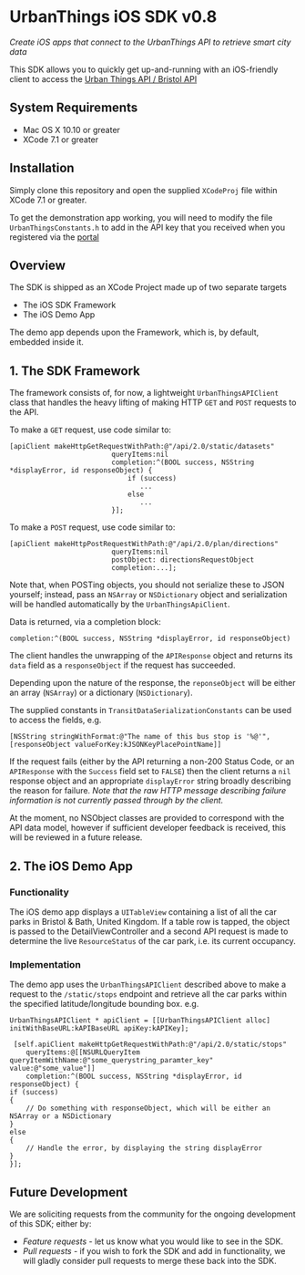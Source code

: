 # UrbanThings iOS SDK v0.8
_Create iOS apps that connect to the UrbanThings API to retrieve smart city data_

This SDK allows you to quickly get up-and-running with an iOS-friendly client to access the [Urban Things API / Bristol API](https://portal-bristol.api.urbanthings.i)

## System Requirements
- Mac OS X 10.10 or greater
- XCode 7.1 or greater

## Installation
Simply clone this repository and open the supplied `XCodeProj` file within XCode 7.1 or greater.

To get the demonstration app working, you will need to modify the file `UrbanThingsConstants.h` to add in the API key that you received when you registered via the [portal](https://bristol-portal.api.urbanthings.io)

## Overview
The SDK is shipped as an XCode Project made up of two separate targets
- The iOS SDK Framework
- The iOS Demo App

The demo app depends upon the Framework, which is, by default, embedded inside it.

## 1. The SDK Framework
The framework consists of, for now, a lightweight `UrbanThingsAPIClient` class that handles the heavy lifting of making HTTP `GET` and `POST` requests to the API.

To make a `GET` request, use code similar to:

    [apiClient makeHttpGetRequestWithPath:@"/api/2.0/static/datasets"
                             queryItems:nil
                             completion:^(BOOL success, NSString *displayError, id responseObject) {
                                 if (success)
                                    ...
                                 else
                                    ...
                             }];

To make a `POST` request, use code similar to:

    [apiClient makeHttpPostRequestWithPath:@"/api/2.0/plan/directions"
                             queryItems:nil
                             postObject: directionsRequestObject
                             completion:...];

Note that, when POSTing objects, you should not serialize these to JSON yourself; instead, pass an `NSArray` or `NSDictionary` object and  serialization will be handled automatically by the `UrbanThingsApiClient`.

Data is returned, via a completion block:

    completion:^(BOOL success, NSString *displayError, id responseObject)

The client handles the unwrapping of the `APIResponse` object and returns its `data` field as a `responseObject` if the request has succeeded.

Depending upon the nature of the response, the `reponseObject` will be either an array (`NSArray`) or a dictionary (`NSDictionary`).

The supplied constants in `TransitDataSerializationConstants` can be used to access the fields, e.g.

    [NSString stringWithFormat:@"The name of this bus stop is '%@'", [responseObject valueForKey:kJSONKeyPlacePointName]]

If the request fails (either by the API returning a non-200 Status Code, or an `APIResponse` with the `Success` field set to `FALSE`) then the client returns a `nil` response object and an appropriate `displayError` string broadly describing the reason for failure. _Note that the raw HTTP message describing failure information is not currently passed through by the client._

At the moment, no NSObject classes are provided to correspond with the API data model, however if sufficient developer feedback is received, this will be reviewed in a future release.

## 2. The iOS Demo App

### Functionality
The iOS demo app displays a `UITableView` containing a list of all the car parks in Bristol & Bath, United Kingdom.   If a table row is tapped, the object is passed to the DetailViewController and a second API request is made to determine the live `ResourceStatus` of the car park, i.e. its current occupancy.

### Implementation
The demo app uses the `UrbanThingsAPIClient` described above to make a request to the `/static/stops` endpoint and retrieve all the car parks within the specified latitude/longitude bounding box.  e.g.

    UrbanThingsAPIClient * apiClient = [[UrbanThingsAPIClient alloc] initWithBaseURL:kAPIBaseURL apiKey:kAPIKey];
 
     [self.apiClient makeHttpGetRequestWithPath:@"/api/2.0/static/stops"
        queryItems:@[[NSURLQueryItem queryItemWithName:@"some_querystring_paramter_key" value:@"some_value"]]
        completion:^(BOOL success, NSString *displayError, id responseObject) {
    if (success)
    {
        // Do something with responseObject, which will be either an NSArray or a NSDictionary
    }
    else
    {
        // Handle the error, by displaying the string displayError
    }
    }];

## Future Development
We are soliciting requests from the community for the ongoing development of this SDK; either by:

- *Feature requests* - let us know what you would like to see in the SDK.
- *Pull requests* -  if you wish to fork the SDK and add in functionality, we will gladly consider pull requests to merge these back into the SDK.

